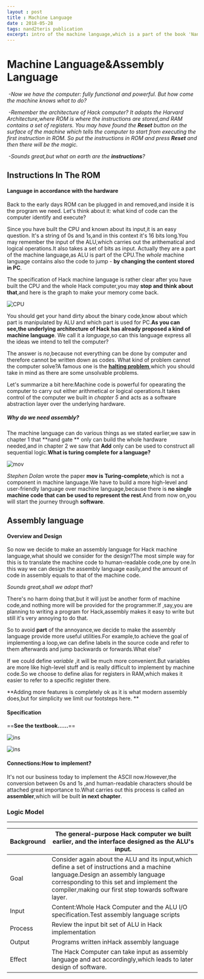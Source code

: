 ```yaml
---
layout : post
title : Machine Language
date : 2018-05-28
tags: nand2teris publication
excerpt: intro of the machine language,which is a part of the book 'Nand++' by me and other classmates
---
```


# Machine Language&Assembly Language

​	*-Now we have the computer: fully functional and powerful. But how come the machine knows what to do?*

​	*-Remember the architecture of Hack computer? It adopts the Harvard Architecture,where ROM is where the instructions are stored,and RAM contains a set of registers. You may have found the **Reset** button on the surface of the machine which tells the computer to start from executing the first instruction in ROM. So put the instructions in ROM and press **Reset** and then there will be the magic.*

​	*-Sounds great,but what on earth are the **instructions**?*


## Instructions In The ROM

#### Language in accordance with the hardware 

Back to the early days ROM can be plugged in and removed,and inside it is the program we need. Let's think about it: what kind of code can the computer identify and execute?

Since you have built the CPU and known about its input,it is an easy question. It's a string of 0s and 1s,and in this context it's 16 bits long.You may remember the input of the ALU,which carries out the arithematical and logical operations.It also takes a set of bits as input. Actually they are a part of the machine language,as ALU is part of the CPU.The *whole* machine language contains also the code to jump - **by changing the content stored in PC**.

The specification of Hack machine language is rather clear after you have built the CPU and the whole Hack computer,you may **stop and think about that**,and here is the graph to make your memory come back. 

![CPU](/assets/images/2018/CPU.png)

You should get your hand dirty about the binary code,know about which part is manipulated by ALU and which part is used for PC.**As you can see,the underlying architecture of Hack has already proposed a kind of machine language**. We call it a *language*,so can this language express all the ideas we intend to tell the computer?

The answer is *no*,because not everything can be done by computer and therefore cannot be written down as codes. What kind of problem cannot the computer solve?A famous one is the **[halting problem](https://en.wikipedia.org/wiki/Halting_problem)**,which you should take in mind as there are some unsolvable problems. 

Let's summarize a bit here:Machine code is powerful for opearating the computer to carry out either arithmetical or logical operations.It takes control of the computer we built in *chapter 5* and acts as a software abstraction layer over the underlying hardware.

##### Why do we need assembly?	

The machine language can do various things as we stated earlier,we saw in chapter 1 that **nand gate ** only can build the whole hardware needed,and in chapter 2 we saw that **Add** only can be used to construct all sequential logic.**What is turing complete for a language?**



![mov](/assets/images/2018/mov.png)

*Stephen Dolan* wrote the paper **mov is Turing-complete**,which is not a component in machine language.We have to build a more high-level and user-friendly language over machine language,because there is **no single machine code that can be used to represent the rest**.And from now on,you will start the journey through **software**.

## Assembly language

#### Overview and Design

So now we decide to make an assembly language for Hack machine language,what should we consider for the design?The most simple way for this is to translate the machine code to human-readable code,one by one.In this way we can design the assembly language easily,and the amount of code in assembly equals to that of the machine code.

*Sounds great,shall we adopt that*?

There's no harm doing that,but it will just be another form of machine code,and nothing more will be provided for the programmer.If ,say,you are planning to writing a program for Hack,assembly makes it easy to write but still it's very annoying to do that.

So to avoid **part** of the annoyance,we decide to make the assembly language provide more useful utilities.For example,to achieve the goal of implementing a loop,we can define labels in the source code and refer to them afterwards and jump backwards or forwards.What else?

If we could define *variable* ,it will be much more convenient.But variables are more like high-level stuff and is really difficult to implement by machine code.So we choose to define alias for registers in RAM,which makes it easier to refer to a specific register there.

**Adding more features is completely ok as it is what modern assembly does,but for simplicity we limit our footsteps here. **

#### Specification

==**See the textbook......**==

![ins](/assets/images/2018/AInstruction.png)

![ins](/assets/images/2018/CInstruction.png)

#### Connections:How to implement?

It's not our business today to implement the ASCII now.However,the conversion between 0s and 1s ,and human-readable characters should be attached great importance to.What carries out this process is called an __assembler__,which will be built **in next chapter**.

### Logic Model

---

| Background | The general-purpose Hack computer we built earlier, and the interface designed as the ALU's input. |
| ---------- | ---------------------------------------- |
| Goal       | Consider again about the ALU and its input,which define a set of instructions and a machine language.Design an assembly language corresponding to this set and implement the compiler,making our first step towards software layer. |
| Input      | Content:Whole Hack Computer and the ALU I/O specification.Test assembly language scripts |
| Process    | Review the input bit set of ALU in Hack implementation |
| Output     | Programs written inHack assembly language |
| Effect     | The Hack Computer can take input as assembly language and act accordingly,which leads to later design of software. |

